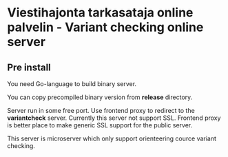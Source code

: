 # Viestihajonta tarkasataja online palvelin - Variant checking online server

## Pre install
You need Go-language to build binary server.

You can copy precompiled binary version from **release** directory.

Server run in some free port. Use frontend proxy to redirect to the **variantcheck** server.
Currently this server not support SSL. Frontend proxy is better place to make generic SSL support for the
public server.

This server is microserver which only support orienteering cource variant checking.

##
